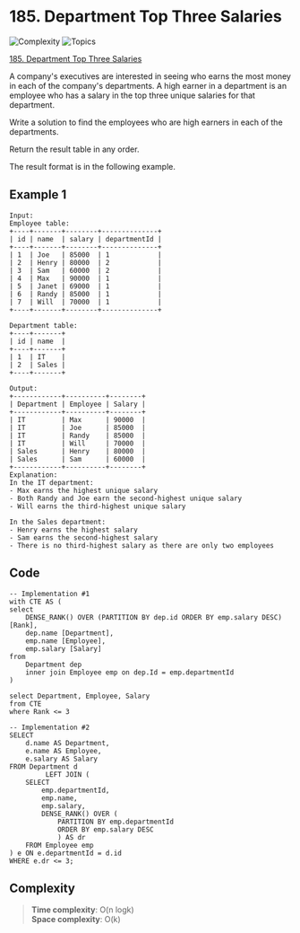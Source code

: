 # 185. Department Top Three Salaries

![Complexity](https://img.shields.io/badge/easy-green)
![Topics](https://img.shields.io/badge/database-blue)

[185. Department Top Three Salaries](https://leetcode.com/problems/department-top-three-salaries/description/)

A company's executives are interested in seeing who earns the most money in each of the company's departments. A high
earner in a department is an employee who has a salary in the top three unique salaries for that department.

Write a solution to find the employees who are high earners in each of the departments.

Return the result table in any order.

The result format is in the following example.

## Example 1

```
Input:
Employee table:
+----+-------+--------+--------------+
| id | name  | salary | departmentId |
+----+-------+--------+--------------+
| 1  | Joe   | 85000  | 1            |
| 2  | Henry | 80000  | 2            |
| 3  | Sam   | 60000  | 2            |
| 4  | Max   | 90000  | 1            |
| 5  | Janet | 69000  | 1            |
| 6  | Randy | 85000  | 1            |
| 7  | Will  | 70000  | 1            |
+----+-------+--------+--------------+

Department table:
+----+-------+
| id | name  |
+----+-------+
| 1  | IT    |
| 2  | Sales |
+----+-------+

Output:
+------------+----------+--------+
| Department | Employee | Salary |
+------------+----------+--------+
| IT         | Max      | 90000  |
| IT         | Joe      | 85000  |
| IT         | Randy    | 85000  |
| IT         | Will     | 70000  |
| Sales      | Henry    | 80000  |
| Sales      | Sam      | 60000  |
+------------+----------+--------+
Explanation:
In the IT department:
- Max earns the highest unique salary
- Both Randy and Joe earn the second-highest unique salary
- Will earns the third-highest unique salary

In the Sales department:
- Henry earns the highest salary
- Sam earns the second-highest salary
- There is no third-highest salary as there are only two employees
```

## Code

```tsql
-- Implementation #1
with CTE AS (
select
    DENSE_RANK() OVER (PARTITION BY dep.id ORDER BY emp.salary DESC) [Rank],
    dep.name [Department],
    emp.name [Employee],
    emp.salary [Salary]
from
    Department dep
    inner join Employee emp on dep.Id = emp.departmentId
)

select Department, Employee, Salary
from CTE
where Rank <= 3

-- Implementation #2
SELECT
    d.name AS Department,
    e.name AS Employee,
    e.salary AS Salary
FROM Department d
         LEFT JOIN (
    SELECT
        emp.departmentId,
        emp.name,
        emp.salary,
        DENSE_RANK() OVER (
            PARTITION BY emp.departmentId
            ORDER BY emp.salary DESC
            ) AS dr
    FROM Employee emp
) e ON e.departmentId = d.id
WHERE e.dr <= 3;
```

## Complexity

> **Time complexity**: O(n logk)  
> **Space complexity**: O(k)